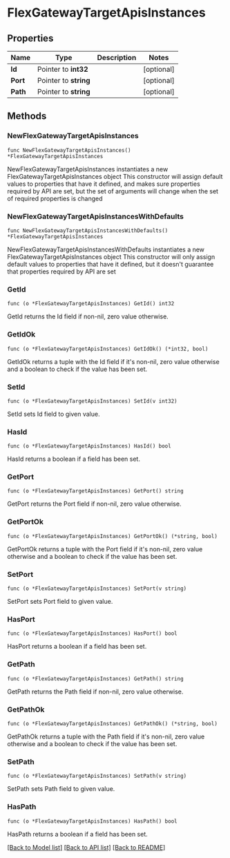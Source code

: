 # FlexGatewayTargetApisInstances

## Properties

Name | Type | Description | Notes
------------ | ------------- | ------------- | -------------
**Id** | Pointer to **int32** |  | [optional] 
**Port** | Pointer to **string** |  | [optional] 
**Path** | Pointer to **string** |  | [optional] 

## Methods

### NewFlexGatewayTargetApisInstances

`func NewFlexGatewayTargetApisInstances() *FlexGatewayTargetApisInstances`

NewFlexGatewayTargetApisInstances instantiates a new FlexGatewayTargetApisInstances object
This constructor will assign default values to properties that have it defined,
and makes sure properties required by API are set, but the set of arguments
will change when the set of required properties is changed

### NewFlexGatewayTargetApisInstancesWithDefaults

`func NewFlexGatewayTargetApisInstancesWithDefaults() *FlexGatewayTargetApisInstances`

NewFlexGatewayTargetApisInstancesWithDefaults instantiates a new FlexGatewayTargetApisInstances object
This constructor will only assign default values to properties that have it defined,
but it doesn't guarantee that properties required by API are set

### GetId

`func (o *FlexGatewayTargetApisInstances) GetId() int32`

GetId returns the Id field if non-nil, zero value otherwise.

### GetIdOk

`func (o *FlexGatewayTargetApisInstances) GetIdOk() (*int32, bool)`

GetIdOk returns a tuple with the Id field if it's non-nil, zero value otherwise
and a boolean to check if the value has been set.

### SetId

`func (o *FlexGatewayTargetApisInstances) SetId(v int32)`

SetId sets Id field to given value.

### HasId

`func (o *FlexGatewayTargetApisInstances) HasId() bool`

HasId returns a boolean if a field has been set.

### GetPort

`func (o *FlexGatewayTargetApisInstances) GetPort() string`

GetPort returns the Port field if non-nil, zero value otherwise.

### GetPortOk

`func (o *FlexGatewayTargetApisInstances) GetPortOk() (*string, bool)`

GetPortOk returns a tuple with the Port field if it's non-nil, zero value otherwise
and a boolean to check if the value has been set.

### SetPort

`func (o *FlexGatewayTargetApisInstances) SetPort(v string)`

SetPort sets Port field to given value.

### HasPort

`func (o *FlexGatewayTargetApisInstances) HasPort() bool`

HasPort returns a boolean if a field has been set.

### GetPath

`func (o *FlexGatewayTargetApisInstances) GetPath() string`

GetPath returns the Path field if non-nil, zero value otherwise.

### GetPathOk

`func (o *FlexGatewayTargetApisInstances) GetPathOk() (*string, bool)`

GetPathOk returns a tuple with the Path field if it's non-nil, zero value otherwise
and a boolean to check if the value has been set.

### SetPath

`func (o *FlexGatewayTargetApisInstances) SetPath(v string)`

SetPath sets Path field to given value.

### HasPath

`func (o *FlexGatewayTargetApisInstances) HasPath() bool`

HasPath returns a boolean if a field has been set.


[[Back to Model list]](../README.md#documentation-for-models) [[Back to API list]](../README.md#documentation-for-api-endpoints) [[Back to README]](../README.md)


